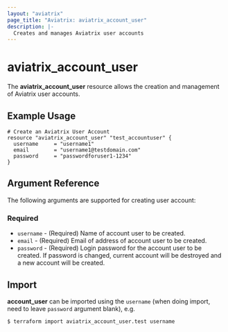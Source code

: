 ```yaml
---
layout: "aviatrix"
page_title: "Aviatrix: aviatrix_account_user"
description: |-
  Creates and manages Aviatrix user accounts
---
```


# aviatrix_account_user

The **aviatrix_account_user** resource allows the creation and management of Aviatrix user accounts.

## Example Usage

```hcl
# Create an Aviatrix User Account
resource "aviatrix_account_user" "test_accountuser" {
  username     = "username1"
  email        = "username1@testdomain.com"
  password     = "passwordforuser1-1234"
}
```

## Argument Reference

The following arguments are supported for creating user account:

### Required
* `username` - (Required) Name of account user to be created.
* `email` - (Required) Email of address of account user to be created.
* `password` - (Required) Login password for the account user to be created. If password is changed, current account will be destroyed and a new account will be created.

## Import

**account_user** can be imported using the `username` (when doing import, need to leave `password` argument blank), e.g.

```
$ terraform import aviatrix_account_user.test username
```
